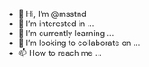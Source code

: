 - 👋 Hi, I’m @msstnd
- 👀 I’m interested in ...
- 🌱 I’m currently learning ...
- 💞️ I’m looking to collaborate on ...
- 📫 How to reach me ...

<!---
msstnd/msstnd is a ✨ special ✨ repository because its `README.md` (this file) appears on your GitHub profile.
You can click the Preview link to take a look at your changes.
--->
